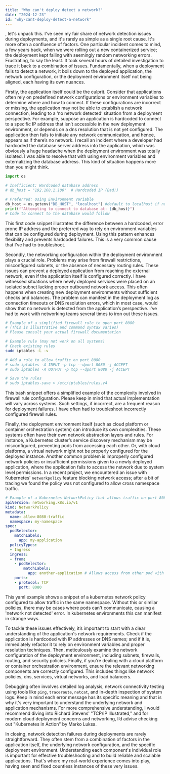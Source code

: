```yaml
---
title: "Why can't deploy detect a network?"
date: "2024-12-23"
id: "why-cant-deploy-detect-a-network"
---
```


, let's unpack this. I've seen my fair share of network detection issues during deployments, and it's rarely as simple as a single root cause. It's more often a confluence of factors. One particular incident comes to mind, a few years back, when we were rolling out a new containerized service; the deployment kept failing with seemingly random networking errors. Frustrating, to say the least. It took several hours of detailed investigation to trace it back to a combination of issues. Fundamentally, when a deployment fails to detect a network, it boils down to the deployed application, the network configuration, or the deployment environment itself not being aligned, each having its own nuances.

Firstly, the application itself could be the culprit. Consider that applications often rely on predefined network configurations or environment variables to determine where and how to connect. If these configurations are incorrect or missing, the application may not be able to establish a network connection, leading to a ‘no network detected’ situation from a deployment perspective. For example, suppose an application is hardcoded to connect to a specific IP address that isn’t accessible in the new deployment environment, or depends on a dns resolution that is not yet configured. The application then fails to initiate any network communication, and hence, appears as if there’s no network. I recall an incident where a developer had hardcoded the database server address into the application, which was obviously a huge headache when the deployment environment was totally isolated. I was able to resolve that with using environment variables and externalizing the database address. This kind of situation happens more than you might think.

```python
import os

# Inefficient: Hardcoded database address
# db_host = "192.168.1.100"  # Hardcoded IP (Bad!)

# Preferred: Using Environment Variable
db_host = os.getenv("DB_HOST", "localhost") #default to localhost if no env var is found
print(f"Attempting to connect to database at: {db_host}")
# Code to connect to the database would follow
```

This first code snippet illustrates the difference between a hardcoded, error prone IP address and the preferred way to rely on environment variables that can be configured during deployment. Using this pattern enhances flexibility and prevents hardcoded failures. This is a very common cause that I’ve had to troubleshoot.

Secondly, the networking configuration within the deployment environment plays a crucial role. Problems may arise from firewall restrictions, misconfigured subnets, or the absence of necessary routing rules. These issues can prevent a deployed application from reaching the external network, even if the application itself is configured correctly. I have witnessed situations where newly deployed services were placed on an isolated subnet lacking proper outbound network access. This often happens when creating new deployment environments without sufficient checks and balances. The problem can manifest in the deployment log as connection timeouts or DNS resolution errors, which in most case, would show that no network is detected from the application’s perspective. I've had to work with networking teams several times to iron out these issues.

```bash
# Example of a simplified firewall rule to open port 8080
# (This is illustrative and command syntax varies)
# Please consult your actual firewall documentation

# Example rule (may not work on all systems)
# Check existing rules
sudo iptables -L -v

# Add a rule to allow traffic on port 8080
# sudo iptables -A INPUT -p tcp --dport 8080 -j ACCEPT
# sudo iptables -A OUTPUT -p tcp --dport 8080 -j ACCEPT

# Save the rules
# sudo iptables-save > /etc/iptables/rules.v4
```

This bash snippet offers a simplified example of the complexity involved in firewall rule configuration. Please keep in mind that actual implementation will vary across systems. Such settings, if incorrect, are a frequent reason for deployment failures. I have often had to troubleshoot incorrectly configured firewall rules.

Finally, the deployment environment itself (such as cloud platform or container orchestration system) can introduce its own complexities. These systems often have their own network abstraction layers and rules. For instance, a Kubernetes cluster’s service discovery mechanism may be misconfigured, preventing pods from accessing each other. Or, with cloud platforms, a virtual network might not be properly configured for the deployed instance. Another common problem is improperly configured network policies or insufficient permissions given to a newly deployed application, where the application fails to access the network due to system level permissions. In a recent project, we encountered an issue with Kubernetes' `networkpolicy` feature blocking network access; after a bit of tracing we found the policy was not configured to allow cross namespace traffic.

```yaml
# Example of a Kubernetes NetworkPolicy that allows traffic on port 8080
apiVersion: networking.k8s.io/v1
kind: NetworkPolicy
metadata:
  name: allow-8080-traffic
  namespace: my-namespace
spec:
  podSelector:
    matchLabels:
      app: my-application
  policyTypes:
  - Ingress
  ingress:
  - from:
    - podSelector:
        matchLabels:
          app: another-application # Allows access from other pod with label app=another-application in this namespace
    ports:
    - protocol: TCP
      port: 8080

```

This yaml example shows a snippet of a kubernetes network policy configured to allow traffic in the same namespace. Without this or similar policies, there may be cases where pods can't communicate, causing a 'network not detected' error. In kubernetes environments this can manifest in strange ways.

To tackle these issues effectively, it’s important to start with a clear understanding of the application's network requirements. Check if the application is hardcoded with IP addresses or DNS names; and if it is, immediately refactor it to rely on environment variables and proper resolution techniques. Then, meticulously examine the network configuration of the deployment environment, including subnets, firewalls, routing, and security policies. Finally, if you're dealing with a cloud platform or container orchestration environment, ensure the relevant networking components are correctly configured. This includes things like network policies, dns, services, virtual networks, and load balancers.

Debugging often involves detailed log analysis, network connectivity testing using tools like `ping`, `traceroute`, `netcat`, and in-depth inspection of system logs. Keep in mind each error message has its specific meaning and that is why it's very important to understand the underlying network and application mechanisms. For more comprehensive understanding, I would recommend diving into Richard Stevens' "TCP/IP Illustrated," and for modern cloud deployment concerns and networking, I’d advise checking out "Kubernetes in Action" by Marko Luksa.

In closing, network detection failures during deployments are rarely straightforward. They often stem from a combination of factors in the application itself, the underlying network configuration, and the specific deployment environment. Understanding each component's individual role is important for effective troubleshooting and to build reliable and scalable applications. That's where my real-world experience comes into play, having seen and fixed countless instances of these very issues.
